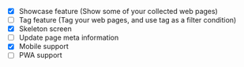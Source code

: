 - [x] Showcase feature (Show some of your collected web pages)
- [ ] Tag feature (Tag your web pages, and use tag as a filter condition)
- [x] Skeleton screen
- [ ] Update page meta information
- [x] Mobile support
- [ ] PWA support